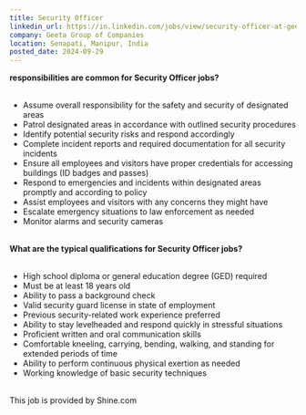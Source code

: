 ```yaml
---
title: Security Officer
linkedin_url: https://in.linkedin.com/jobs/view/security-officer-at-geeta-group-of-companies-4036134196?position=2&pageNum=0&refId=dElrHFGNNPEPJRPLEL7ZfA%3D%3D&trackingId=xV2rmOa4lbXCZyju2Fe1aA%3D%3D
company: Geeta Group of Companies
location: Senapati, Manipur, India
posted_date: 2024-09-29
---
```


<div class="description__text description__text--rich">
<section class="show-more-less-html" data-max-lines="5">
<div class="show-more-less-html__markup show-more-less-html__markup--clamp-after-5 relative overflow-hidden">
<strong>responsibilities are common for Security Officer jobs?<br/><br/></strong><ul><li> Assume overall responsibility for the safety and security of designated areas</li><li> Patrol designated areas in accordance with outlined security procedures</li><li> Identify potential security risks and respond accordingly</li><li> Complete incident reports and required documentation for all security incidents</li><li> Ensure all employees and visitors have proper credentials for accessing buildings (ID badges and passes)</li><li> Respond to emergencies and incidents within designated areas promptly and according to policy</li><li> Assist employees and visitors with any concerns they might have</li><li> Escalate emergency situations to law enforcement as needed</li><li> Monitor alarms and security cameras<br/><br/></li></ul><strong> What are the typical qualifications for Security Officer jobs?<br/><br/></strong><ul><li> High school diploma or general education degree (GED) required</li><li> Must be at least 18 years old</li><li> Ability to pass a background check</li><li> Valid security guard license in state of employment</li><li> Previous security-related work experience preferred</li><li> Ability to stay levelheaded and respond quickly in stressful situations</li><li> Proficient written and oral communication skills</li><li> Comfortable kneeling, carrying, bending, walking, and standing for extended periods of time</li><li> Ability to perform continuous physical exertion as needed</li><li> Working knowledge of basic security techniques<br/><br/></li></ul>This job is provided by Shine.com
        </div>


<!-- --> </section>
</div>